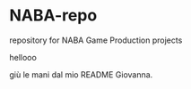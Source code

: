 # NABA-repo
repository for NABA Game Production projects

hellooo

giù le mani dal mio README Giovanna.
